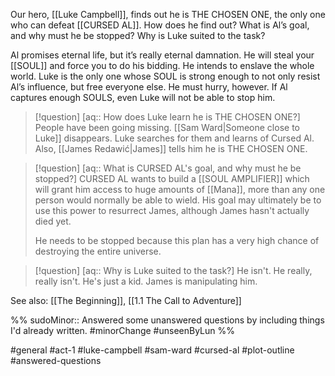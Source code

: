 Our hero, [[Luke Campbell]], finds out he is THE CHOSEN ONE, the only one who can defeat [[CURSED AL]]. How does he find out? What is Al’s goal, and why must he be stopped? Why is Luke suited to the task?

Al promises eternal life, but it’s really eternal damnation. He will steal your [[SOUL]] and force you to do his bidding. He intends to enslave the whole world. Luke is the only one whose SOUL is strong enough to not only resist Al’s influence, but free everyone else. He must hurry, however. If Al captures enough SOULS, even Luke will not be able to stop him.

>[!question] [aq:: How does Luke learn he is THE CHOSEN ONE?]
>People have been going missing. [[Sam Ward|Someone close to Luke]] disappears. Luke searches for them and learns of Cursed Al. Also, [[James Redawić|James]] tells him he is THE CHOSEN ONE.

>[!question] [aq:: What is CURSED AL's goal, and why must he be stopped?]
>CURSED AL wants to build a [[SOUL AMPLIFIER]] which will grant him access to huge amounts of [[Mana]], more than any one person would normally be able to wield. His goal may ultimately be to use this power to resurrect James, although James hasn't actually died yet.
>
>He needs to be stopped because this plan has a very high chance of destroying the entire universe.

>[!question] [aq:: Why is Luke suited to the task?]
>He isn't. He really, really isn't. He's just a kid. James is manipulating him.

See also: [[The Beginning]], [[1.1 The Call to Adventure]]

%%
sudoMinor:: Answered some unanswered questions by including things I'd already written.
#minorChange #unseenByLun 
%%

#general #act-1 #luke-campbell #sam-ward #cursed-al #plot-outline #answered-questions 